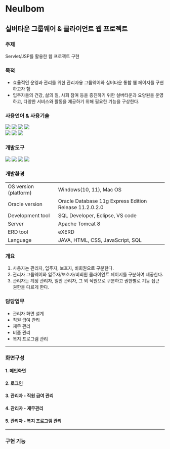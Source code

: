 # Neulbom
## 실버타운 그룹웨어 & 클라이언트 웹 프로젝트
### 주제
Servlet/JSP를 활용한 웹 프로젝트 구현

### 목적
- 효율적인 운영과 관리를 위한 관리자용 그룹웨어와 실버타운 통합 웹 페이지를 구현하고자 함
- 입주자들의 건강, 삶의 질, 사회 참여 등을 증진하기 위한 실버타운과 요양원을 운영하고,  다양한 서비스와 활동을 제공하기 위해 필요한 기능을 구상한다.
### 사용언어 & 사용기술
<img src="https://img.shields.io/badge/Java-007396?style=flat&logo=Java&logoColor=white" />  <img src="https://img.shields.io/badge/HTML5-E34F26?style=flat&logo=HTML5&logoColor=white" />  <img src="https://img.shields.io/badge/CSS3-1572B6?style=flat&logo=CSS3&logoColor=white" />  <img src="https://img.shields.io/badge/JavaScript-F7DF1E?style=flat&logo=JavaScript&logoColor=black"/> <br>
<img src="https://img.shields.io/badge/Oracle-F80000?style=flat&logo=oracle&logoColor=white"/>  <img src="https://img.shields.io/badge/jQuery-0769AD?style=flat&logo=jquery&logoColor=white"/>  <img src="https://img.shields.io/badge/Bootstrap-7952B3?style=flat&logo=bootstrap&logoColor=white"/>

### 개발도구
<img src="https://img.shields.io/badge/Eclipse IDE-2C2255?style=flat&logo=eclipseide&logoColor=white"/>  <img src="https://img.shields.io/badge/Visual Studio Code-007ACC?style=flat&logo=visualstudiocode&logoColor=white"/>  <img src="https://img.shields.io/badge/Tomcat-F8DC75?style=flat&logo=apachetomcat&logoColor=white"/>  <img src="https://img.shields.io/badge/Sourcetree-0052CC?style=flat&logo=sourcetree&logoColor=white"/> 

### 개발환경
<table>
  <tr>
    <td>OS version (platform)</td>
    <td>Windows(10, 11), Mac OS</td>
  </tr>
  <tr>
    <td>Oracle version</td>
    <td>Oracle Database 11g Express Edition Release 11.2.0.2.0</td>
  </tr>
  <tr>
    <td>Development tool</td>
    <td>SQL Developer, Eclipse, VS code</td>
  </tr>
  <tr>
    <td>Server</td>
    <td>Apache Tomcat 8</td>
  </tr>
  <tr>
    <td>ERD tool</td>
    <td>eXERD</td>
  </tr>
  <tr>
    <td>Language</td>
    <td>JAVA, HTML, CSS, JavaScript, SQL</td>
  </tr>
</table>

### 개요
1. 사용자는 관리자, 입주자, 보호자, 비회원으로 구분한다.
2. 관리자 그룹웨어와 입주자/보호자/비회원 클라이언트 페이지를 구분하여 제공한다.
3. 관리자는 계정 관리자, 일반 관리자, 그 외 직원으로 구분하고 권한별로 기능 접근 권한을 다르게 한다.


### 담당업무
- 관리자 화면 설계
- 직원 급여 관리
- 재무 관리 
- 비품 관리
- 복지 프로그램 관리

---
### 화면구성
#### 1. 메인화면
#### 2. 로그인
#### 3. 관리자 - 직원 급여 관리
#### 4. 관리자 - 재무관리
#### 5. 관리자 - 복지 프로그램 관리
---
### 구현 기능
